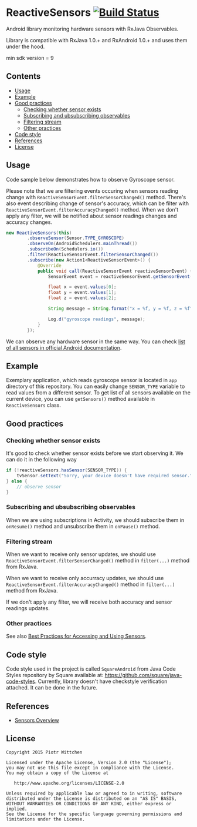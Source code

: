 # ReactiveSensors [![Build Status](https://travis-ci.org/pwittchen/ReactiveSensors.svg?branch=master)](https://travis-ci.org/pwittchen/ReactiveSensors)
Android library monitoring hardware sensors with RxJava Observables.

Library is compatible with RxJava 1.0.+ and RxAndroid 1.0.+ and uses them under the hood.

min sdk version = 9

Contents
--------
- [Usage](#usage)
- [Example](#example)
- [Good practices](#good-practices)
  - [Checking whether sensor exists](#checking-whether-sensor-exists)
  - [Subscribing and ubsubscribing observables](#subscribing-and-ubsubscribing-observables)
  - [Filtering stream](#filtering-stream)
  - [Other practices](#other-practices)
- [Code style](#code-style)
- [References](#references)
- [License](#license)

Usage
-----

Code sample below demonstrates how to observe Gyroscope sensor. 

Please note that we are filtering events occuring when sensors reading change with `ReactiveSensorEvent.filterSensorChanged()` method. There's also event describing change of sensor's accuracy, which can be filter with `ReactiveSensorEvent.filterAccuracyChanged()` method. When we don't apply any filter, we will be notified about sensor readings changes and accuracy changes.

```java
new ReactiveSensors(this)
        .observeSensor(Sensor.TYPE_GYROSCOPE)
        .observeOn(AndroidSchedulers.mainThread())
        .subscribeOn(Schedulers.io())
        .filter(ReactiveSensorEvent.filterSensorChanged())
        .subscribe(new Action1<ReactiveSensorEvent>() {
            @Override
            public void call(ReactiveSensorEvent reactiveSensorEvent) {
                SensorEvent event = reactiveSensorEvent.getSensorEvent();

                float x = event.values[0];
                float y = event.values[1];
                float z = event.values[2];

                String message = String.format("x = %f, y = %f, z = %f", x, y, z);

                Log.d("gyroscope readings", message);
            }
        });
```

We can observe any hardware sensor in the same way. You can check [list of all sensors in official Android documentation](http://developer.android.com/guide/topics/sensors/sensors_overview.html#sensors-intro).

Example
-------

Exemplary application, which reads gyroscope sensor is located in `app` directory of this repository. You can easily change `SENSOR_TYPE` variable to read values from a different sensor. To get list of all sensors available on the current device, you can use `getSensors()` method available in `ReactiveSensors` class.

Good practices
--------------

### Checking whether sensor exists

It's good to check whether sensor exists before we start observing it. We can do it in the following way

```java
if (!reactiveSensors.hasSensor(SENSOR_TYPE)) {
    tvSensor.setText("Sorry, your device doesn't have required sensor.");
} else {
    // observe sensor
}
```

### Subscribing and ubsubscribing observables

When we are using subscriptions in Activity, we should subscribe them in `onResume()` method and unsubscribe them in `onPause()` method.

### Filtering stream

When we want to receive only sensor updates, we should use `ReactiveSensorEvent.filterSensorChanged()` method in `filter(...)` method from RxJava.

When we want to receive only accurracy updates, we should use `ReactiveSensorEvent.filterAccuracyChanged()` method in `filter(...)` method from RxJava.

If we don't apply any filter, we will receive both accuracy and sensor readings updates.

### Other practices

See also [Best Practices for Accessing and Using Sensors](http://developer.android.com/guide/topics/sensors/sensors_overview.html#sensors-practices).

Code style
----------

Code style used in the project is called `SquareAndroid` from Java Code Styles repository by Square available at: https://github.com/square/java-code-styles. Currently, library doesn't have checkstyle verification attached. It can be done in the future.

References
----------
- [Sensors Overview](http://developer.android.com/guide/topics/sensors/sensors_overview.html)

License
-------

    Copyright 2015 Piotr Wittchen

    Licensed under the Apache License, Version 2.0 (the "License");
    you may not use this file except in compliance with the License.
    You may obtain a copy of the License at

       http://www.apache.org/licenses/LICENSE-2.0

    Unless required by applicable law or agreed to in writing, software
    distributed under the License is distributed on an "AS IS" BASIS,
    WITHOUT WARRANTIES OR CONDITIONS OF ANY KIND, either express or implied.
    See the License for the specific language governing permissions and
    limitations under the License.

